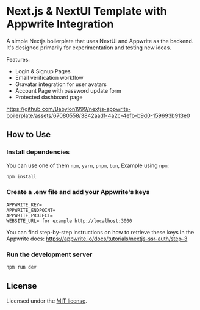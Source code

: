 # Next.js & NextUI Template with Appwrite Integration

A simple Nextjs boilerplate that uses NextUI and Appwrite as the backend.  It's designed primarily for experimentation and testing new ideas.

Features:

- Login & Signup Pages
- Email verification workflow
- Gravatar integration for user avatars
- Account Page with password update form
- Protected dashboard page

https://github.com/Babylon1999/nextjs-appwrite-boilerplate/assets/67080558/3842aadf-4a2c-4efb-b9d0-159693b913e0
## How to Use

### Install dependencies

You can use one of them `npm`, `yarn`, `pnpm`, `bun`, Example using `npm`:

```bash
npm install
```

### Create a .env file and add your Appwrite's keys

```
APPWRITE_KEY=
APPWRITE_ENDPOINT=
APPWRITE_PROJECT=
WEBSITE_URL= for example http://localhost:3000
```

You can find step-by-step instructions on how to retrieve these keys in the Appwrite docs: https://appwrite.io/docs/tutorials/nextjs-ssr-auth/step-3

### Run the development server

```bash
npm run dev
```

## License

Licensed under the [MIT license](https://github.com/nextui-org/next-app-template/blob/main/LICENSE).
